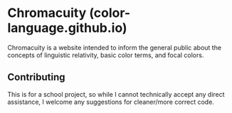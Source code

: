 # Chromacuity (color-language.github.io)
Chromacuity is a website intended to inform the general public about the concepts of linguistic relativity, basic color terms, and focal colors. 

## Contributing
This is for a school project, so while I cannot technically accept any direct assistance, I welcome any suggestions for cleaner/more correct code. 
